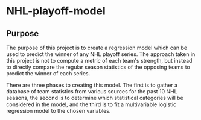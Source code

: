 # NHL-playoff-model

## Purpose

The purpose of this project is to create a regression model which can be used to predict the winner of any NHL playoff series. The approach taken in this project is not to compute a metric of each team's strength, but instead to directly compare the regular season statistics of the opposing teams to predict the winner of each series.

There are three phases to creating this model. The first is to gather a database of team statistics from various sources for the past 10 NHL seasons, the second is to determine which statistical categories will be considered in the model, and the third is to fit a multivariable logistic regression model to the chosen variables.

